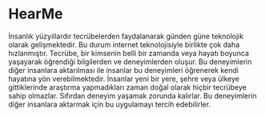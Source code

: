 # HearMe

İnsanlık yüzyıllardır tecrübelerden faydalanarak günden güne teknolojik olarak gelişmektedir.
Bu durum internet teknolojisiyle birlikte çok daha hızlanmıştır.
Tecrübe, bir kimsenin belli bir zamanda veya hayatı boyunca yaşayarak öğrendiği bilgilerden
ve deneyimlerden oluşur. Bu deneyimlerin diğer insanlara aktarılması ile insanlar bu
deneyimleri öğrenerek kendi hayatına yön verebilmektedir.
İnsanlar yeni bir yere, şehre veya ülkeye gittiklerinde araştırma yapmadıkları zaman doğal
olarak hiçbir tecrübeye sahip olmazlar. Sıfırdan deneyim yaşamak zorunda kalırlar. Bu
deneyimlerin diğer insanlara aktarmak için bu uygulamayı tercih edebilirler.
